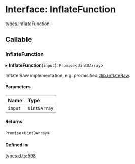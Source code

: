 # Interface: InflateFunction

[types](../modules/types.md).InflateFunction

## Callable

### InflateFunction

▸ **InflateFunction**(`input`): `Promise`<`Uint8Array`\>

Inflate Raw implementation, e.g. promisified [zlib.inflateRaw](https://nodejs.org/api/zlib.html#zlib_zlib_inflateraw_buffer_options_callback).

#### Parameters

| Name | Type |
| :------ | :------ |
| `input` | `Uint8Array` |

#### Returns

`Promise`<`Uint8Array`\>

#### Defined in

[types.d.ts:598](https://github.com/panva/jose/blob/v3.14.3/src/types.d.ts#L598)
